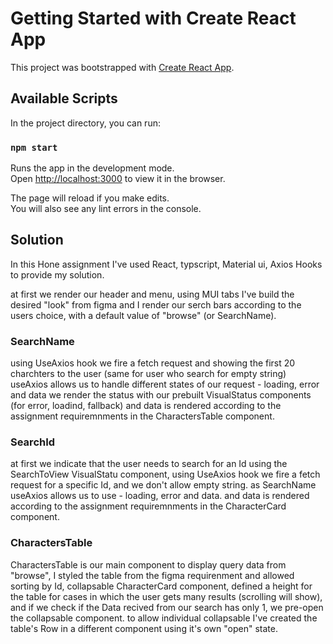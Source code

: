 # Getting Started with Create React App

This project was bootstrapped with [Create React App](https://github.com/facebook/create-react-app).

## Available Scripts

In the project directory, you can run:

### `npm start`

Runs the app in the development mode.\
Open [http://localhost:3000](http://localhost:3000) to view it in the browser.

The page will reload if you make edits.\
You will also see any lint errors in the console.



## Solution

In this Hone assignment I've used React, typscript, Material ui, Axios Hooks to provide my solution.

at first we render our header and menu, using MUI tabs I've build the desired "look" from figma and I render our serch bars according to the users choice, with a default value of "browse" (or SearchName).

### SearchName
using UseAxios hook we fire a fetch request and showing the first 20 charchters to the user (same for user who search for empty string)
useAxios allows us to handle different states of our request - loading, error and data
we render the status with our prebuilt VisualStatus components (for error, loadind, fallback)
and data is rendered according to the assignment requiremnments in the CharactersTable component.

### SearchId
at first we indicate that the user needs to search for an Id using the SearchToView VisualStatu component,
using UseAxios hook we fire a fetch request for a specific Id, and we don't allow empty string.
as SearchName useAxios allows us to use - loading, error and data.
and data is rendered according to the assignment requiremnments in the CharacterCard component.

### CharactersTable

CharactersTable is our main component to display query data from "browse", I styled the table from the figma requirenment and allowed sorting by Id, collapsable CharacterCard component, defined a height for the table for cases in which the user gets many results (scrolling will show), and if we check if the Data recived from our search has only 1, we pre-open the collapsable component.
to allow individual collapsable I've created the table's Row in a different component using it's own "open"<boolean> state.

